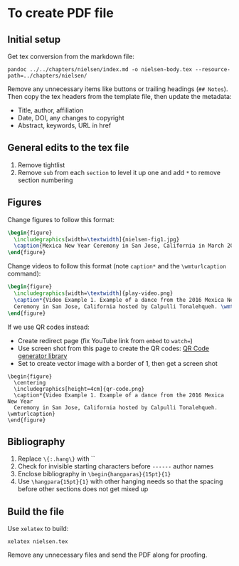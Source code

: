 # To create PDF file

## Initial setup

Get tex conversion from the markdown file:

```
pandoc ../../chapters/nielsen/index.md -o nielsen-body.tex --resource-path=../chapters/nielsen/
```

Remove any unnecessary items like buttons or trailing headings (`## Notes`). Then copy the tex headers from the template file, then update the metadata:

  * Title, author, affiliation
  * Date, DOI, any changes to copyright
  * Abstract, keywords, URL in href

## General edits to the tex file

1. Remove tightlist
2. Remove `sub` from each `section` to level it up one and add `*` to remove section numbering

## Figures

Change figures to follow this format:

```tex
\begin{figure}
  \includegraphics[width=\textwidth]{nielsen-fig1.jpg}
  \caption{Mexica New Year Ceremony in San Jose, California in March 2016.}
\end{figure}
```

Change videos to follow this format (note `caption*` and the `\wmturlcaption` command):

```tex
\begin{figure}
  \includegraphics[width=\textwidth]{play-video.png}
  \caption*{Video Example 1. Example of a dance from the 2016 Mexica New Year
  Ceremony in San Jose, California hosted by Calpulli Tonalehqueh. \wmturlcaption}
\end{figure}
```

If we use QR codes instead:

* Create redirect page (fix YouTube link from `embed` to `watch=`)
* Use screen shot from this page to create the QR codes: [QR Code generator library](https://www.nayuki.io/page/qr-code-generator-library)
* Set to create vector image  with a border of 1, then get a screen shot

```
\begin{figure}
  \centering
  \includegraphics[height=4cm]{qr-code.png}
  \caption*{Video Example 1. Example of a dance from the 2016 Mexica New Year
  Ceremony in San Jose, California hosted by Calpulli Tonalehqueh. \wmturlcaption}
\end{figure}
```

## Bibliography

1. Replace `\{:.hang\}` with ``
2. Check for invisible starting characters before `------` author names
3. Enclose bibliography in `\begin{hangparas}{15pt}{1}`
4. Use `\hangpara{15pt}{1}` with other hanging needs so that the spacing before other sections does not get mixed up

## Build the file

Use `xelatex` to build:

```
xelatex nielsen.tex
```

Remove any unnecessary files and send the PDF along for proofing.